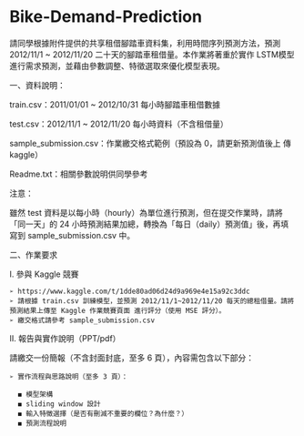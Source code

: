 # Bike-Demand-Prediction

請同學根據附件提供的共享租借腳踏車資料集，利用時間序列預測方法，預測 2012/11/1 ~ 2012/11/20 二十天的腳踏車租借量。本作業將著重於實作 LSTM模型進行需求預測，並藉由參數調整、特徵選取來優化模型表現。

一、資料說明：

train.csv：2011/01/01 ~ 2012/10/31 每小時腳踏車租借數據

test.csv：2012/11/1 ~ 2012/11/20 每小時資料（不含租借量）

sample_submission.csv：作業繳交格式範例（預設為 0，請更新預測值後上
傳 kaggle）

Readme.txt：相關參數說明供同學參考

注意：

雖然 test 資料是以每小時（hourly）為單位進行預測，但在提交作業時，請將「同一天」的 24 小時預測結果加總，轉換為「每日（daily）預測值」後，再填寫到 sample_submission.csv 中。

二、作業要求

  I. 參與 Kaggle 競賽
  
    ➢ https://www.kaggle.com/t/1dde80ad06d24d9a969e4e15a92c3ddc
    ➢ 請根據 train.csv 訓練模型，並預測 2012/11/1~2012/11/20 每天的總租借量。請將預測結果上傳至 Kaggle 作業競賽頁面 進行評分（使用 MSE 評分）。
    ➢ 繳交格式請參考 sample_submission.csv
    
  II. 報告與實作說明（PPT/pdf）
  
  請繳交一份簡報（不含封面封底，至多 6 頁），內容需包含以下部分：
    
    ➢ 實作流程與思路說明（至多 3 頁）：
    
      ◼ 模型架構
      ◼ sliding window 設計
      ◼ 輸入特徵選擇（是否有刪減不重要的欄位？為什麼？）
      ◼ 預測流程說明
